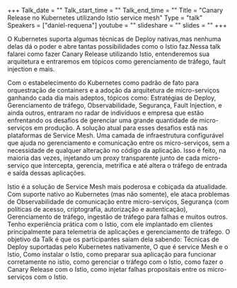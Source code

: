 +++
Talk_date = ""
Talk_start_time = ""
Talk_end_time = ""
Title = "Canary Release no Kubernetes utilizando Istio service mesh"
Type = "talk"
Speakers = ["daniel-requena"]
youtube = ""
slideshare = ""
slides = ""
+++

O Kubernetes suporta algumas técnicas de Deploy nativas,mas nenhuma delas dá o poder e abre tantas possibilidades como o Istio faz.Nessa talk falarei como fazer Canary Release utilizando Istio, entenderemos sua arquitetura e entraremos em tópicos como gerenciamento de tráfego, fault injection e mais.

Com o estabelecimento do Kubernetes como padrão de fato para orquestração de containers e a adoção da arquitetura de micro-serviços ganhando cada dia mais adeptos, tópicos como: Estratégias de Deploy, Gerenciamento de tráfego, Observabilidade, Segurança, Fault Injection, e ainda outros, entraram no radar de indivíduos e empresa que estão enfrentando os desafios de gerenciar uma grande quantidade de micro-serviços em produção. A solução atual para esses desafios está nas plataformas de Service Mesh. Uma camada de infraestrutura configurável que ajuda no gerenciamento e comunicação entre os micro-serviços, sem a necessidade de qualquer alteração no código da aplicação. Isso é feito, na maioria das vezes, injetando um proxy transparente junto de cada micro-serviço que intercepta, gerencia, metrifica e até altera o tráfego de entrada e saída dessas aplicações. 


Istio é a solução de Service Mesh mais poderosa e cobiçada da atualidade. Com suporte nativo ao Kubernetes (mas não somente), ele ataca problemas de Observabilidade de comunicação entre micro-serviços, Segurança (com políticas de acesso, criptografia, autorização e autenticação), Gerenciamento de tráfego, ingestão de tráfego para falhas e muitos outros. Tenho experiência prática com o Istio, com ele implantado em clientes principalmente para telemetria de aplicações e gerenciamento de tráfego. O objetivo da Talk é que os participantes saiam dela sabendo: Técnicas de Deploy suportadas pelo Kubernetes nativamente, O que é service Mesh e o Istio, Como instalar o Istio, como preparar sua aplicação para funcionar corretamente no istio, como gerenciar o tráfego com o Istio, como fazer o Canary Release com o Istio, como injetar falhas propositais entre os micro-serviços com o Istio.